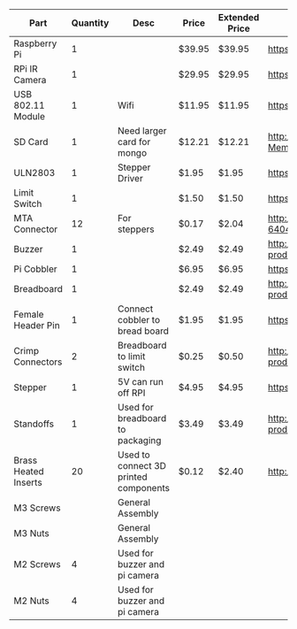 |Part|Quantity|Desc|Price|Extended Price|Vendor|
|--|--|--|--|--|--|
|Raspberry Pi|1||$39.95|$39.95|https://www.adafruit.com/product/998|
|RPi IR Camera|1||$29.95|$29.95|https://www.adafruit.com/products/1567|
|USB 802.11 Module|1|Wifi|$11.95|$11.95|https://www.adafruit.com/product/814|
|SD Card|1|Need larger card for mongo|$12.21|$12.21|http://www.amazon.com/Transcend-Class-Flash-Memory-TS16GSDHC10E/dp/B003VNKNEQ|
|ULN2803|1|Stepper Driver|$1.95|$1.95|https://www.adafruit.com/products/970|
|Limit Switch|1||$1.50|$1.50|https://www.adafruit.com/products/818|
|MTA Connector|12|For steppers|$0.17|$2.04|http://www.digikey.com/product-detail/en/3-640443-2/A30994-ND/698123|
|Buzzer|1||$2.49|$2.49|http://www.radioshack.com/product/index.jsp?productId=2062402|
|Pi Cobbler|1||$6.95|$6.95|https://www.adafruit.com/products/1105|
|Breadboard|1||$2.49|$2.49|http://www.radioshack.com/product/index.jsp?productId=2102845|
|Female Header Pin|1|Connect cobbler to bread board|$1.95|$1.95|https://www.adafruit.com/products/85|
|Crimp Connectors|2|Breadboard to limit switch|$0.25|$0.50|http://www.radioshack.com/product/index.jsp?productId=2103314|
|Stepper|1|5V can run off RPI|$4.95|$4.95|https://www.adafruit.com/products/858|
|Standoffs|1|Used for breadboard to packaging|$3.49|$3.49|http://www.radioshack.com/product/index.jsp?productId=2102860|
|Brass Heated Inserts|20|Used to connect 3D printed components|$0.12|$2.40|http://www.mcmaster.com/#94180a331/=rmgmpu|
|M3 Screws||General Assembly||||
|M3 Nuts||General Assembly||||
|M2 Screws|4|Used for buzzer and pi camera||||
|M2 Nuts|4|Used for buzzer and pi camera||||
